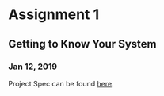 # Assignment 1
## Getting to Know Your System
### Jan 12, 2019
Project Spec can be found [here](https://web.cs.ucla.edu/classes/fall18/cs35L/assign/assign1.html).
